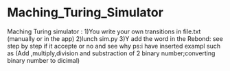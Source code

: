 # Maching_Turing_Simulator
Maching Turing simulator :
1)You write your own transitions in file.txt (manually or in the app) 
2)lunch sim.py
3)Y add the word in the Rebond:
see step by step if it accepte or no and see why 
ps:i have inserted exampl such as (Add ,multiply,division and substraction of 2 binary number;converting binary number to dicimal)
